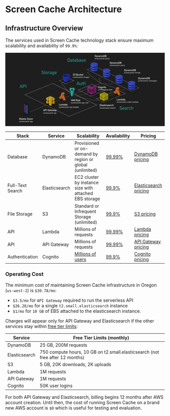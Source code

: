 # Screen Cache Architecture

## Infrastructure Overview

The services used in Screen Cache technology stack ensure maximum scalability and availability of `99.9%`:

<img src="./images/architecture.png" alt="architecture">

|Stack|Service|Scalability|Availability|Pricing|
|-|-|-|-|-|
|Database|DynamoDB|Provisioned or on-demand by region or global (unlimited)|[99.99%](https://aws.amazon.com/dynamodb/sla/)|[DynamoDB pricing](https://aws.amazon.com/dynamodb/pricing/)|
|Full-Text Search|Elasticsearch|EC2 cluster by instance size with attached EBS storage|[99.9%](https://aws.amazon.com/elasticsearch-service/sla/)|[Elasticsearch pricing](https://aws.amazon.com/elasticsearch-service/pricing/)
|File Storage|S3|Standard or Infrequent Storage (unlimited)|[99.9%](https://aws.amazon.com/s3/sla/)|[S3 pricing](https://aws.amazon.com/s3/pricing/)|
|API|Lambda|Millions of requests|[99.99%](https://aws.amazon.com/lambda/sla/)|[Lambda pricing](https://aws.amazon.com/lambda/pricing/)|
|API|API Gateway|Millions of requests|[99.99%](https://aws.amazon.com/api-gateway/sla/)|[API Gateway pricing](https://aws.amazon.com/cognito/pricing/)|
|Authentication|Cognito|[Millions of users](https://docs.aws.amazon.com/cognito/latest/developerguide/limits.html)|[99.9%](https://aws.amazon.com/cognito/sla/)|[Cognito pricing](https://aws.amazon.com/cognito/pricing/)|

### Operating Cost

The minimum cost of maintaining Screen Cache infrastructure in Oregon (`us-west-2`) is `$30.78/mo`:

* `$3.5/mo` for `API Gateway` required to run the serverless API
* `$26.28/mo` for a single `t2.small.elasticsearch` instance
* `$1/mo` for `10 GB` of EBS attached to the elasticsearch instance.

Charges will appear only for API Gateway and Elasticsearch if the other services stay within [free tier limits](https://aws.amazon.com/free/):

|Service|Free Tier Limits (monthly)|
|-|-|
|DynamoDB|25 GB, 200M requests|
|Elasticsearch|750 compute hours, 10 GB on t2.small.elasticsearch (not free after 12 months)|
|S3|5 GB, 20K downloads, 2K uploads|
|Lambda|1M requests|
|API Gateway|1M requests|
|Cognito|50K user logins|

For both API Gateway and Elasticsearch, billing begins 12 months after AWS account creation. Until then, the cost of running Screen Cache on a brand new AWS account is `$0` which is useful for testing and evaluation.
